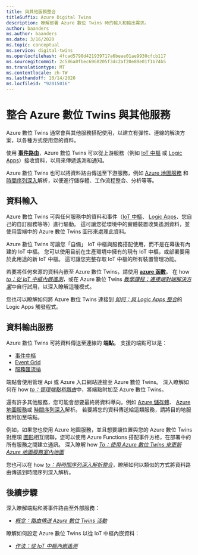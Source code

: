 ```yaml
---
title: 與其他服務整合
titleSuffix: Azure Digital Twins
description: 瞭解部署 Azure 數位 Twins 時的輸入和輸出需求。
author: baanders
ms.author: baanders
ms.date: 3/16/2020
ms.topic: conceptual
ms.service: digital-twins
ms.openlocfilehash: 4fcad5798d421939717a6beae01ae9930cfcb117
ms.sourcegitcommit: 2c586a0fbec6968205f3dc2af20e89e01f1b74b5
ms.translationtype: MT
ms.contentlocale: zh-TW
ms.lasthandoff: 10/14/2020
ms.locfileid: "92015016"
---
```

# <a name="integrate-azure-digital-twins-with-other-services"></a>整合 Azure 數位 Twins 與其他服務

Azure 數位 Twins 通常會與其他服務搭配使用，以建立有彈性、連線的解決方案，以各種方式使用您的資料。

使用 [**事件路由**](concepts-route-events.md)，Azure 數位 Twins 可以從上游服務（例如 [IoT 中樞](../iot-hub/about-iot-hub.md) 或 [Logic Apps](../logic-apps/logic-apps-overview.md)）接收資料，以用來傳遞遙測和通知。 

Azure 數位 Twins 也可以將資料路由傳送至下游服務，例如 [Azure 地圖服務](../azure-maps/about-azure-maps.md) 和 [時間序列深入](../time-series-insights/time-series-insights-update-overview.md)解析，以便進行儲存體、工作流程整合、分析等等。 

## <a name="data-ingress"></a>資料輸入

Azure 數位 Twins 可與任何服務中的資料和事件（[IoT 中樞](../iot-hub/about-iot-hub.md)、 [Logic Apps](../logic-apps/logic-apps-overview.md)、您自己的自訂服務等等）進行驅動。 這可讓您從環境中的實體裝置收集遙測資料，並使用雲端中的 Azure 數位 Twins 圖形來處理此資料。

Azure 數位 Twins 可讓您「自備」 IoT 中樞與服務搭配使用，而不是在幕後有內建的 IoT 中樞。 您可以使用目前在生產環境中擁有的現有 IoT 中樞，或部署要用於此用途的新 IoT 中樞。 這可讓您完整存取 IoT 中樞的所有裝置管理功能。

若要將任何來源的資料內嵌至 Azure 數位 Twins，請使用 [**azure 函數**](../azure-functions/functions-overview.md)。 在 how [*to：從 IoT 中樞內嵌遙測*](how-to-ingest-iot-hub-data.md)，或在 Azure 數位 Twins [*教學課程：連接端對端解決方案*](tutorial-end-to-end.md)中自行試用，以深入瞭解這種模式。 

您也可以瞭解如何將 Azure 數位 Twins 連接到 [*如何：與 Logic Apps 整合*](how-to-integrate-logic-apps.md)的 Logic Apps 觸發程式。

## <a name="data-egress-services"></a>資料輸出服務

Azure 數位 Twins 可將資料傳送至連線的 **端點**。 支援的端點可以是：
* [事件中樞](../event-hubs/event-hubs-about.md)
* [Event Grid](../event-grid/overview.md)
* [服務匯流排](../service-bus-messaging/service-bus-messaging-overview.md)

端點會使用管理 Api 或 Azure 入口網站連接至 Azure 數位 Twins。 深入瞭解如何在 how [*to：管理端點和路由*](how-to-manage-routes-apis-cli.md)中，將端點附加至 Azure 數位 Twins。

還有許多其他服務，您可能會想要最終將資料導向，例如 [Azure 儲存體](../storage/common/storage-introduction.md)、 [Azure 地圖服務](../azure-maps/about-azure-maps.md)或 [時間序列深入](../time-series-insights/time-series-insights-update-overview.md)解析。 若要將您的資料傳送給這類服務，請將目的地服務附加至端點。

例如，如果您也使用 Azure 地圖服務，並且想要讓位置與您的 Azure 數位 Twins 對應項 [圖形](concepts-twins-graph.md)相互關聯，您可以使用 Azure Functions 搭配事件方格，在部署中的所有服務之間建立通訊。 深入瞭解 how [ *To：使用 Azure 數位 Twins 來更新 Azure 地圖服務室內地圖*](how-to-integrate-maps.md)

您也可以在 how [*to：與時間序列深入解析整合*](how-to-integrate-time-series-insights.md)，瞭解如何以類似的方式將資料路由傳送到時間序列深入解析。

## <a name="next-steps"></a>後續步驟

深入瞭解端點和將事件路由至外部服務：
* [*概念：路由傳送 Azure 數位 Twins 活動*](concepts-route-events.md)

瞭解如何設定 Azure 數位 Twins 以從 IoT 中樞內嵌資料：
* [*作法：從 IoT 中樞內嵌遙測*](how-to-ingest-iot-hub-data.md)
